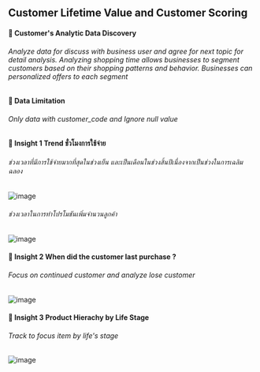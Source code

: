 ## Customer Lifetime Value and Customer Scoring
#### :bookmark:	 Customer's Analytic Data Discovery
###### Analyze data for discuss with business user and agree for next topic for detail analysis. Analyzing shopping time allows businesses to segment customers based on their shopping patterns and behavior. Businesses can personalized offers to each segment

#### :bookmark: Data Limitation
###### Only data with customer_code and Ignore null value

#### :key:	Insight 1 Trend ชั่วโมงการใช้จ่าย
###### ช่วงเวลาที่มีการใช้จ่ายมากที่สุดในช่วงเย็น และเป็นเดือนในช่วงสิ้นปีเนื่องจากเป็นช่วงในการเฉลิมฉลอง
![image](https://github.com/puwadonsri/MADT-8101-Customer-Analytics/assets/114323892/a22e39b5-f9fe-4a7f-a6bd-983ffbd6d3ac)

###### ช่วงเวลาในการทำโปรโมชันเพิ่มจำนวนลูกค้า
![image](https://github.com/puwadonsri/MADT-8101-Customer-Analytics/assets/114323892/f12f1271-88ac-4878-8c11-2e87487d8d55)

#### :key:	Insight 2 When did the customer last purchase ?
###### Focus on continued customer and analyze lose customer
![image](https://github.com/puwadonsri/MADT-8101-Customer-Analytics/assets/114323892/177dd510-9569-40af-97ea-7dc1d149385f)

#### :key:	Insight 3 Product Hierachy by Life Stage
###### Track to focus item by life's stage
![image](https://github.com/puwadonsri/MADT-8101-Customer-Analytics/assets/114323892/8f30c5cf-baa8-4329-ace6-f63488c9d880)
